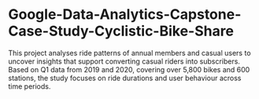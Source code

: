 # Google-Data-Analytics-Capstone-Case-Study-Cyclistic-Bike-Share
This project analyses ride patterns of annual members and casual users to uncover insights that support converting casual riders into subscribers. Based on Q1 data from 2019 and 2020, covering over 5,800 bikes and 600 stations, the study focuses on ride durations and user behaviour across time periods.
